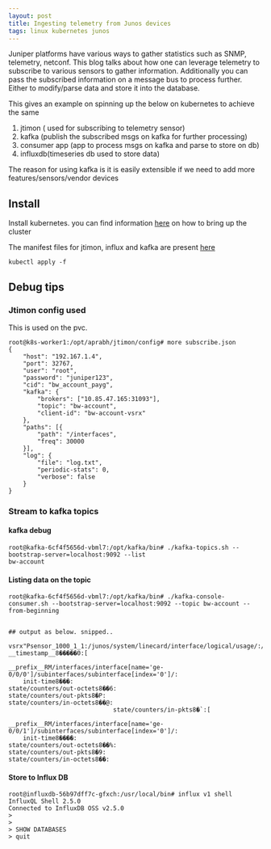 ```yaml
---
layout: post
title: Ingesting telemetry from Junos devices 
tags: linux kubernetes junos
---
```


Juniper platforms have various ways to gather statistics such as SNMP, telemetry, netconf. This blog talks about how one can leverage telemetry to subscribe to various sensors to gather information. Additionally you can pass the subscribed information on a message bus to process further. Either to modify/parse data and store it into the database. 

This gives an example on spinning up the below on kubernetes to achieve the same 
1. jtimon ( used for subscribing to telemetry sensor)
2. kafka (publish the subscribed msgs on kafka for further processing)
3. consumer app (app to process msgs on kafka and parse to store on db)
3. influxdb(timeseries db used to store data) 

The reason for using kafka is it is easily extensible if we need to add more features/sensors/vendor devices 

## Install 
Install kubernetes. you can find information [here](https://ard92.github.io/2022/04/23/setting-up-k8s-in-ubuntu.html) on how to bring up the cluster

The manifest files for jtimon, influx and kafka are present [here]()

```
kubectl apply -f 
```
## Debug tips 

### Jtimon config used 
This is used on the pvc. 
```
root@k8s-worker1:/opt/aprabh/jtimon/config# more subscribe.json
{
    "host": "192.167.1.4",
    "port": 32767,
    "user": "root",
    "password": "juniper123",
    "cid": "bw_account_payg",
    "kafka": {
        "brokers": ["10.85.47.165:31093"],
        "topic": "bw-account",
        "client-id": "bw-account-vsrx"
    },
    "paths": [{
        "path": "/interfaces",
        "freq": 30000
    }],
    "log": {
        "file": "log.txt",
        "periodic-stats": 0,
        "verbose": false
    }
}
```

### Stream to kafka topics 

#### kafka debug

```
root@kafka-6cf4f5656d-vbml7:/opt/kafka/bin# ./kafka-topics.sh --bootstrap-server=localhost:9092 --list
bw-account
```

#### Listing data on the topic
```
root@kafka-6cf4f5656d-vbml7:/opt/kafka/bin# ./kafka-console-consumer.sh --bootstrap-server=localhost:9092 --topic bw-account --from-beginning


## output as below. snipped.. 

vsrx"Psensor_1000_1_1:/junos/system/linecard/interface/logical/usage/:/interfaces/:PFE0�����0:
__timestamp__8�����0:[

__prefix__RM/interfaces/interface[name='ge-0/0/0']/subinterfaces/subinterface[index='0']/:
	init-time8���:
state/counters/out-octets8��6:
state/counters/out-pkts8�P:
state/counters/in-octets8��@:
                             state/counters/in-pkts8�`:[

__prefix__RM/interfaces/interface[name='ge-0/0/1']/subinterfaces/subinterface[index='0']/:
	init-time8����:
state/counters/out-octets8��%:
state/counters/out-pkts8�9:
state/counters/in-octets8��:
```

#### Store to Influx DB
```
root@influxdb-56b97dff7c-gfxch:/usr/local/bin# influx v1 shell
InfluxQL Shell 2.5.0
Connected to InfluxDB OSS v2.5.0
>
>
> SHOW DATABASES
> quit
```
